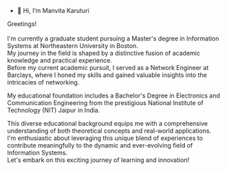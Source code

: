 - 👋 Hi, I’m Manvita Karuturi <br>

Greetings! <br><br>
I'm currently a graduate student pursuing a Master's degree in Information Systems at Northeastern University in Boston. <br>
My journey in the field is shaped by a distinctive fusion of academic knowledge and practical experience. <br>
Before my current academic pursuit, I served as a Network Engineer at Barclays, where I honed my skills and gained valuable insights into the intricacies of networking.<br>

My educational foundation includes a Bachelor's Degree in Electronics and Communication Engineering from the prestigious National Institute of Technology (NIT) Jaipur in India.<br>

This diverse educational background equips me with a comprehensive understanding of both theoretical concepts and real-world applications. <br>
I'm enthusiastic about leveraging this unique blend of experiences to contribute meaningfully to the dynamic and ever-evolving field of Information Systems. <br>
Let's embark on this exciting journey of learning and innovation!

<!---
smank7/smank7 is a ✨ special ✨ repository because its `README.md` (this file) appears on your GitHub profile.
You can click the Preview link to take a look at your changes.
--->
